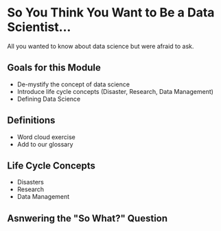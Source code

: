 # So You Think You Want to Be a Data Scientist...

All you wanted to know about data science but were afraid to ask.

## Goals for this Module
* De-mystify the concept of data science
* Introduce life cycle concepts (Disaster, Research, Data Management)
* Defining Data Science

## Definitions
* Word cloud exercise
* Add to our glossary

## Life Cycle Concepts
* Disasters
* Research
* Data Management

## Asnwering the "So What?" Question

